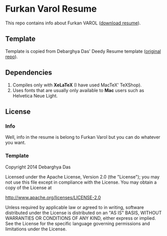 Furkan Varol Resume
===================

This repo contains info about Furkan VAROL ([download resume](https://github.com/furkanvarol/resume/raw/master/furkanvarol-resume.pdf)).

## Template

Template is copied from Debarghya Das' Deedy Resume template ([original repo](https://github.com/deedy/Deedy-Resume)).

## Dependencies

1. Compiles only with **XeLaTeX** (I have used MacTeX' TeXShop).
2. Uses fonts that are usually only available to **Mac** users such as Helvetica Neue Light.

## License

### Info

Well, info in the resume is belong to Furkan Varol but you can do whatever you want.

### Template
Copyright 2014 Debarghya Das

Licensed under the Apache License, Version 2.0 (the "License");
you may not use this file except in compliance with the License.
You may obtain a copy of the License at

  http://www.apache.org/licenses/LICENSE-2.0

Unless required by applicable law or agreed to in writing, software
distributed under the License is distributed on an "AS IS" BASIS,
WITHOUT WARRANTIES OR CONDITIONS OF ANY KIND, either express or implied.
See the License for the specific language governing permissions and
limitations under the License.

